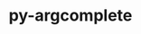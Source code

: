 ---
title: "py-argcomplete"
layout: cache
categories: [package, develop]
meta: {"compilers": ["gcc@10.2.1", "gcc@7.5.0", "none"], "num_specs": 39, "num_specs_by_stack": {"developer-tools": 4, "developer-tools-aarch64-linux-gnu": 12, "developer-tools-darwin": 10, "developer-tools-manylinux2014": 2, "developer-tools-x86_64_v3-linux-gnu": 11, "root": 39}, "oss": ["centos7", "rhel8", "sequoia", "ubuntu18.04"], "platforms": ["darwin", "linux"], "stacks": ["developer-tools", "developer-tools-aarch64-linux-gnu", "developer-tools-darwin", "developer-tools-manylinux2014", "developer-tools-x86_64_v3-linux-gnu", "root"], "targets": ["aarch64", "x86_64_v3"], "versions": ["3.0.8", "3.1.2", "3.5.0"]}
spec_details: [{"compiler": "none", "hash": "2gmxpilzenbapmuwiti7obrqa6qv3ab4", "os": "rhel8", "platform": "linux", "size": "-", "stacks": ["developer-tools-aarch64-linux-gnu", "root"], "target": "aarch64", "variants": ["build_system=python_pip"], "versions": ["3.0.8"]}, {"compiler": "none", "hash": "33rylaalfmqqozfodyjbinsi6gtzrfat", "os": "sequoia", "platform": "darwin", "size": "-", "stacks": ["developer-tools-darwin", "root"], "target": "aarch64", "variants": ["build_system=python_pip"], "versions": ["3.5.0"]}, {"compiler": "none", "hash": "6ug7gn4imteq5nrjn3qjeagie7hs6px5", "os": "rhel8", "platform": "linux", "size": "-", "stacks": ["developer-tools-aarch64-linux-gnu", "root"], "target": "aarch64", "variants": ["build_system=python_pip"], "versions": ["3.0.8"]}, {"compiler": "none", "hash": "7vc22d5phy2hpr3uzykf2zhvwemlxnv3", "os": "centos7", "platform": "linux", "size": "-", "stacks": ["developer-tools-x86_64_v3-linux-gnu", "root"], "target": "x86_64_v3", "variants": ["build_system=python_pip"], "versions": ["3.0.8"]}, {"compiler": "none", "hash": "aiyuy2swkqbgoryvabnm4hczpiul2ion", "os": "rhel8", "platform": "linux", "size": "-", "stacks": ["developer-tools-aarch64-linux-gnu", "root"], "target": "aarch64", "variants": ["build_system=python_pip"], "versions": ["3.0.8"]}, {"compiler": "none", "hash": "amycazd33uqb37hmfcsazklrvubbdvnr", "os": "rhel8", "platform": "linux", "size": "-", "stacks": ["developer-tools-aarch64-linux-gnu", "root"], "target": "aarch64", "variants": ["build_system=python_pip"], "versions": ["3.0.8"]}, {"compiler": "none", "hash": "ayrj2f6zn23ypceb2jg6qph5iztabptm", "os": "rhel8", "platform": "linux", "size": "-", "stacks": ["developer-tools-aarch64-linux-gnu", "root"], "target": "aarch64", "variants": ["build_system=python_pip"], "versions": ["3.0.8"]}, {"compiler": "none", "hash": "c7a4mmfa2wtcmb3vzb2fe2bnfanxwtfg", "os": "centos7", "platform": "linux", "size": "-", "stacks": ["developer-tools-x86_64_v3-linux-gnu", "root"], "target": "x86_64_v3", "variants": ["build_system=python_pip"], "versions": ["3.0.8"]}, {"compiler": "none", "hash": "dlgfoww2udluxdtzjp4rnupzfqmsvgga", "os": "sequoia", "platform": "darwin", "size": "-", "stacks": ["developer-tools-darwin", "root"], "target": "aarch64", "variants": ["build_system=python_pip"], "versions": ["3.5.0"]}, {"compiler": "none", "hash": "ffvqf4vdzjvka6uiqfx2mqomha72v5ub", "os": "sequoia", "platform": "darwin", "size": "-", "stacks": ["developer-tools-darwin", "root"], "target": "aarch64", "variants": ["build_system=python_pip"], "versions": ["3.5.0"]}, {"compiler": "none", "hash": "h245tatvvuip5njnr257l24pd2iqhdvj", "os": "rhel8", "platform": "linux", "size": "-", "stacks": ["developer-tools-aarch64-linux-gnu", "root"], "target": "aarch64", "variants": ["build_system=python_pip"], "versions": ["3.0.8"]}, {"compiler": "gcc@7.5.0", "hash": "li26u72gski5xlbeukktovpbxmip7omo", "os": "ubuntu18.04", "platform": "linux", "size": "-", "stacks": ["developer-tools", "root"], "target": "x86_64_v3", "variants": ["build_system=python_pip"], "versions": ["3.1.2"]}, {"compiler": "none", "hash": "lpy6x7gwuzvmaqlfdvnbe2lyza4pkslu", "os": "rhel8", "platform": "linux", "size": "-", "stacks": ["developer-tools-aarch64-linux-gnu", "root"], "target": "aarch64", "variants": ["build_system=python_pip"], "versions": ["3.0.8"]}, {"compiler": "gcc@7.5.0", "hash": "m5g7uvbjd4wmda2cxibal4jj7ezgivfj", "os": "ubuntu18.04", "platform": "linux", "size": "-", "stacks": ["developer-tools", "root"], "target": "x86_64_v3", "variants": ["build_system=python_pip"], "versions": ["3.1.2"]}, {"compiler": "none", "hash": "mj27gdmh4atxge33fzgn7m6i6l7mjizy", "os": "rhel8", "platform": "linux", "size": "-", "stacks": ["developer-tools-aarch64-linux-gnu", "root"], "target": "aarch64", "variants": ["build_system=python_pip"], "versions": ["3.0.8"]}, {"compiler": "none", "hash": "nfgexlfxt7myqw6gi2rfwk5aj2flc4aa", "os": "rhel8", "platform": "linux", "size": "-", "stacks": ["developer-tools-aarch64-linux-gnu", "root"], "target": "aarch64", "variants": ["build_system=python_pip"], "versions": ["3.0.8"]}, {"compiler": "none", "hash": "oe276co75oa7l7ic75gokzmwidmddpnl", "os": "centos7", "platform": "linux", "size": "-", "stacks": ["developer-tools-x86_64_v3-linux-gnu", "root"], "target": "x86_64_v3", "variants": ["build_system=python_pip"], "versions": ["3.0.8"]}, {"compiler": "none", "hash": "oe2hsk6nm337dreta6sqpwimgdczrwcc", "os": "centos7", "platform": "linux", "size": "-", "stacks": ["developer-tools-x86_64_v3-linux-gnu", "root"], "target": "x86_64_v3", "variants": ["build_system=python_pip"], "versions": ["3.0.8"]}, {"compiler": "none", "hash": "ogb4tw52g4rrewjbgyqry546uflzh2hl", "os": "sequoia", "platform": "darwin", "size": "-", "stacks": ["developer-tools-darwin", "root"], "target": "aarch64", "variants": ["build_system=python_pip"], "versions": ["3.5.0"]}, {"compiler": "none", "hash": "osml7nlt4cojfhycmkfiztbumt4z7vqn", "os": "sequoia", "platform": "darwin", "size": "-", "stacks": ["developer-tools-darwin", "root"], "target": "aarch64", "variants": ["build_system=python_pip"], "versions": ["3.5.0"]}, {"compiler": "none", "hash": "p7toh4j23ryeurgc6yvnfdr5cpwqzv4z", "os": "centos7", "platform": "linux", "size": "-", "stacks": ["developer-tools-x86_64_v3-linux-gnu", "root"], "target": "x86_64_v3", "variants": ["build_system=python_pip"], "versions": ["3.0.8"]}, {"compiler": "none", "hash": "pw56uao7a5jfhd6hs6dtr5mwy7qyxc2j", "os": "rhel8", "platform": "linux", "size": "-", "stacks": ["developer-tools-aarch64-linux-gnu", "root"], "target": "aarch64", "variants": ["build_system=python_pip"], "versions": ["3.0.8"]}, {"compiler": "none", "hash": "sg3suplxmrekk7niegov2kwhtade3len", "os": "sequoia", "platform": "darwin", "size": "-", "stacks": ["developer-tools-darwin", "root"], "target": "aarch64", "variants": ["build_system=python_pip"], "versions": ["3.5.0"]}, {"compiler": "none", "hash": "shqafc2vygigm6wuqgyyz6qtx6c47i2n", "os": "centos7", "platform": "linux", "size": "-", "stacks": ["developer-tools-x86_64_v3-linux-gnu", "root"], "target": "x86_64_v3", "variants": ["build_system=python_pip"], "versions": ["3.0.8"]}, {"compiler": "none", "hash": "szvpaw22ztlei42qhja36bw2k5aphbn6", "os": "rhel8", "platform": "linux", "size": "-", "stacks": ["developer-tools-aarch64-linux-gnu", "root"], "target": "aarch64", "variants": ["build_system=python_pip"], "versions": ["3.0.8"]}, {"compiler": "gcc@10.2.1", "hash": "t5nmpxuzjyk3hydffcfbvmt3jvek2c2q", "os": "centos7", "platform": "linux", "size": "-", "stacks": ["developer-tools-manylinux2014", "root"], "target": "x86_64_v3", "variants": ["build_system=python_pip"], "versions": ["3.5.0"]}, {"compiler": "none", "hash": "tgqilrsshqcykr5g34v3wampvst7yfo2", "os": "rhel8", "platform": "linux", "size": "-", "stacks": ["developer-tools-aarch64-linux-gnu", "root"], "target": "aarch64", "variants": ["build_system=python_pip"], "versions": ["3.0.8"]}, {"compiler": "none", "hash": "tkt3pkfixtd7xraqcriohmrixv7d7x57", "os": "centos7", "platform": "linux", "size": "-", "stacks": ["developer-tools-x86_64_v3-linux-gnu", "root"], "target": "x86_64_v3", "variants": ["build_system=python_pip"], "versions": ["3.0.8"]}, {"compiler": "none", "hash": "u5yhzqrnnq5onsiqiuzih6tf4xekqtuy", "os": "centos7", "platform": "linux", "size": "-", "stacks": ["developer-tools-x86_64_v3-linux-gnu", "root"], "target": "x86_64_v3", "variants": ["build_system=python_pip"], "versions": ["3.0.8"]}, {"compiler": "none", "hash": "uearg5nj7u2x2ypuoxqauddczm7dgmtd", "os": "centos7", "platform": "linux", "size": "-", "stacks": ["developer-tools-x86_64_v3-linux-gnu", "root"], "target": "x86_64_v3", "variants": ["build_system=python_pip"], "versions": ["3.0.8"]}, {"compiler": "gcc@7.5.0", "hash": "vbtmpngcxacgpykee3qyqreddp23llhb", "os": "ubuntu18.04", "platform": "linux", "size": "-", "stacks": ["developer-tools", "root"], "target": "x86_64_v3", "variants": ["build_system=python_pip"], "versions": ["3.1.2"]}, {"compiler": "gcc@7.5.0", "hash": "w3am7goxbsrcxzsoh5jirinivv7tww4d", "os": "ubuntu18.04", "platform": "linux", "size": "-", "stacks": ["developer-tools", "root"], "target": "x86_64_v3", "variants": ["build_system=python_pip"], "versions": ["3.1.2"]}, {"compiler": "none", "hash": "wou3fzvgsurniz2q7mhljfrrcd3q66pb", "os": "centos7", "platform": "linux", "size": "-", "stacks": ["developer-tools-x86_64_v3-linux-gnu", "root"], "target": "x86_64_v3", "variants": ["build_system=python_pip"], "versions": ["3.0.8"]}, {"compiler": "none", "hash": "xkf6dusmbwco6ejr2kmvllsydgeki5be", "os": "sequoia", "platform": "darwin", "size": "-", "stacks": ["developer-tools-darwin", "root"], "target": "aarch64", "variants": ["build_system=python_pip"], "versions": ["3.5.0"]}, {"compiler": "none", "hash": "yedgbsxg6jouefk4dcijeshwc73uf6om", "os": "sequoia", "platform": "darwin", "size": "-", "stacks": ["developer-tools-darwin", "root"], "target": "aarch64", "variants": ["build_system=python_pip"], "versions": ["3.5.0"]}, {"compiler": "none", "hash": "ypjlqfrt7cjxaubhlvpfz732vts2r6rl", "os": "sequoia", "platform": "darwin", "size": "-", "stacks": ["developer-tools-darwin", "root"], "target": "aarch64", "variants": ["build_system=python_pip"], "versions": ["3.5.0"]}, {"compiler": "none", "hash": "z2pefzv5ncjxfjss3afzzfhp5avv4y62", "os": "sequoia", "platform": "darwin", "size": "-", "stacks": ["developer-tools-darwin", "root"], "target": "aarch64", "variants": ["build_system=python_pip"], "versions": ["3.5.0"]}, {"compiler": "none", "hash": "zfun6dkuwffvn5mmtnimoxrbnckcvobs", "os": "centos7", "platform": "linux", "size": "-", "stacks": ["developer-tools-x86_64_v3-linux-gnu", "root"], "target": "x86_64_v3", "variants": ["build_system=python_pip"], "versions": ["3.0.8"]}, {"compiler": "gcc@10.2.1", "hash": "zy4v3xr6koytkklcdn5wylnesotp3jb2", "os": "centos7", "platform": "linux", "size": "-", "stacks": ["developer-tools-manylinux2014", "root"], "target": "x86_64_v3", "variants": ["build_system=python_pip"], "versions": ["3.5.0"]}]
---
